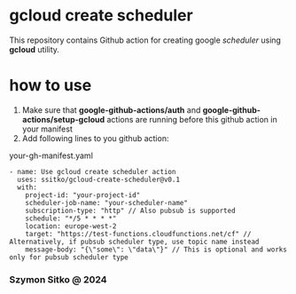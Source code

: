 # gcloud create scheduler

This repository contains Github action for creating google _scheduler_ using **gcloud** utility.

# how to use

1. Make sure that **google-github-actions/auth** and **google-github-actions/setup-gcloud** actions are running before this github action in your manifest
2. Add following lines to you github action:

your-gh-manifest.yaml

```
- name: Use gcloud create scheduler action
  uses: ssitko/gcloud-create-scheduler@v0.1
  with:
    project-id: "your-project-id"
    scheduler-job-name: "your-scheduler-name"
    subscription-type: "http" // Also pubsub is supported
    schedule: "*/5 * * * *"
    location: europe-west-2
    target: "https://test-functions.cloudfunctions.net/cf" // Alternatively, if pubsub scheduler type, use topic name instead
    message-body: "{\"some\": \"data\"}" // This is optional and works only for pubsub scheduler type
```

### Szymon Sitko @ 2024
